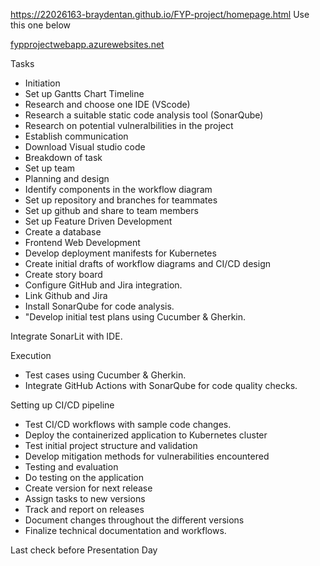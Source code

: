 https://22026163-braydentan.github.io/FYP-project/homepage.html
Use this one below


[fypprojectwebapp.azurewebsites.net](https://fypprojectwebapp.azurewebsites.net)


Tasks

- Initiation
- Set up Gantts Chart Timeline
- Research and choose one IDE (VScode)
- Research a suitable static code analysis tool (SonarQube)
- Research on potential vulneralbilities in the project
- Establish communication
- Download Visual studio code
- Breakdown of task
- Set up team
- Planning and design
- Identify components in the workflow diagram
- Set up repository and branches for teammates
- Set up github and share to team members
- Set up Feature Driven Development
- Create a database 
- Frontend Web Development
- Develop deployment manifests for Kubernetes
- Create initial drafts of workflow diagrams and CI/CD design
- Create story board
- Configure GitHub and Jira integration.
- Link Github and Jira
- Install SonarQube for code analysis.
- "Develop initial test plans using Cucumber & Gherkin.

Integrate SonarLit with IDE.

Execution
- Test cases using Cucumber & Gherkin.
- Integrate GitHub Actions with SonarQube for code quality checks.

Setting up CI/CD pipeline
- Test CI/CD workflows with sample code changes.
- Deploy the containerized application to Kubernetes cluster
- Test initial project structure and validation
- Develop mitigation methods for vulnerabilities encountered
- Testing and evaluation
- Do testing on the application
- Create version for next release
- Assign tasks to new versions
- Track and report on releases
- Document changes throughout the different versions
- Finalize technical documentation and workflows.

Last check before Presentation Day
